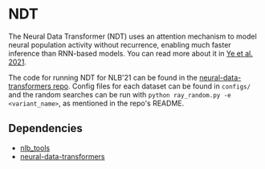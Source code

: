 # NDT

The Neural Data Transformer (NDT) uses an attention mechanism to model neural population activity without recurrence, enabling much faster inference than RNN-based models.
You can read more about it in [Ye et al. 2021](https://www.biorxiv.org/content/10.1101/2021.01.16.426955v2).

The code for running NDT for NLB'21 can be found in the [neural-data-transformers repo](https://github.com/snel-repo/neural-data-transformers). Config files for each dataset can be found in `configs/` and the random searches can be run with `python ray_random.py -e <variant_name>`, as mentioned in the repo's README.

## Dependencies
* [nlb_tools](https://github.com/neurallatents/nlb_tools)
* [neural-data-transformers](https://github.com/snel-repo/neural-data-transformers)